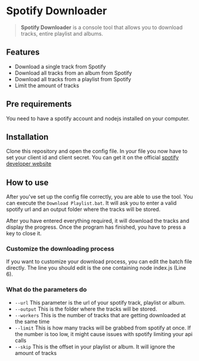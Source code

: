 # Spotify Downloader
> **Spotify Downloader** is a console tool that allows you to download tracks, entire playlist and albums.

## Features
- Download a single track from Spotify
- Download all tracks from an album from Spotify
- Download all tracks from a playlist from Spotify
- Limit the amount of tracks

## Pre requirements
You need to have a spotify account and nodejs installed on your computer.

## Installation
Clone this repository and open the config file. 
In your file you now have to set your client id and client secret.
You can get it on the official [spotify developer website](https://developer.spotify.com/documentation/general/guides/authorization/app-settings/)

## How to use
After you've set up the config file correctly, you are able to use the tool.
You can execute the `Download Playlist.bat`. It will ask you to enter a 
valid spotify url and an output folder where the tracks will be stored.

After you have entered everything required, it will download the tracks and display the progress.
Once the program has finished, you have to press a key to close it.

### Customize the downloading process

If you want to customize your download process, you can edit the batch file directly.
The line you should edit is the one containing node index.js (Line 6).

### What do the parameters do

- `--url` This parameter is the url of your spotify track, playlist or album.
- `--output` This is the folder where the tracks will be stored.
- `--workers` This is the number of tracks that are getting downloaded at the same time
- `--limit` This is how many tracks will be grabbed from spotify at once. If the number is too low, it might cause issues with spotify limiting your api calls
- `--skip` This is the offset in your playlist or album. It will ignore the amount of tracks